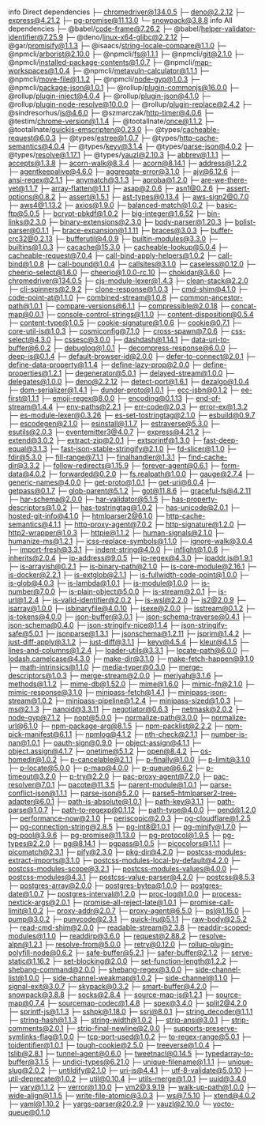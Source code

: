 # 
info Direct dependencies
├─ chromedriver@134.0.5
├─ deno@2.2.12
├─ express@4.21.2
├─ pg-promise@11.13.0
└─ snowpack@3.8.8
info All dependencies
├─ @babel/code-frame@7.26.2
├─ @babel/helper-validator-identifier@7.25.9
├─ @deno/linux-x64-glibc@2.2.12
├─ @gar/promisify@1.1.3
├─ @isaacs/string-locale-compare@1.1.0
├─ @npmcli/arborist@2.10.0
├─ @npmcli/fs@1.1.1
├─ @npmcli/git@2.1.0
├─ @npmcli/installed-package-contents@1.0.7
├─ @npmcli/map-workspaces@1.0.4
├─ @npmcli/metavuln-calculator@1.1.1
├─ @npmcli/move-file@1.1.2
├─ @npmcli/node-gyp@1.0.3
├─ @npmcli/package-json@1.0.1
├─ @rollup/plugin-commonjs@16.0.0
├─ @rollup/plugin-inject@4.0.4
├─ @rollup/plugin-json@4.1.0
├─ @rollup/plugin-node-resolve@10.0.0
├─ @rollup/plugin-replace@2.4.2
├─ @sindresorhus/is@4.6.0
├─ @szmarczak/http-timer@4.0.6
├─ @testim/chrome-version@1.1.4
├─ @tootallnate/once@1.1.2
├─ @tootallnate/quickjs-emscripten@0.23.0
├─ @types/cacheable-request@6.0.3
├─ @types/estree@1.0.7
├─ @types/http-cache-semantics@4.0.4
├─ @types/keyv@3.1.4
├─ @types/parse-json@4.0.2
├─ @types/resolve@1.17.1
├─ @types/yauzl@2.10.3
├─ abbrev@1.1.1
├─ accepts@1.3.8
├─ acorn-walk@8.3.4
├─ acorn@8.14.1
├─ address@1.2.2
├─ agentkeepalive@4.6.0
├─ aggregate-error@3.1.0
├─ ajv@6.12.6
├─ ansi-regex@2.1.1
├─ anymatch@3.1.3
├─ aproba@1.2.0
├─ are-we-there-yet@1.1.7
├─ array-flatten@1.1.1
├─ asap@2.0.6
├─ asn1@0.2.6
├─ assert-options@0.8.2
├─ assert@1.5.1
├─ ast-types@0.13.4
├─ aws-sign2@0.7.0
├─ aws4@1.13.2
├─ axios@1.9.0
├─ balanced-match@1.0.2
├─ basic-ftp@5.0.5
├─ bcrypt-pbkdf@1.0.2
├─ big-integer@1.6.52
├─ bin-links@2.3.0
├─ binary-extensions@2.3.0
├─ body-parser@1.20.3
├─ bplist-parser@0.1.1
├─ brace-expansion@1.1.11
├─ braces@3.0.3
├─ buffer-crc32@0.2.13
├─ bufferutil@4.0.9
├─ builtin-modules@3.3.0
├─ builtins@1.0.3
├─ cacache@15.3.0
├─ cacheable-lookup@5.0.4
├─ cacheable-request@7.0.4
├─ call-bind-apply-helpers@1.0.2
├─ call-bind@1.0.8
├─ call-bound@1.0.4
├─ callsites@3.1.0
├─ caseless@0.12.0
├─ cheerio-select@1.6.0
├─ cheerio@1.0.0-rc.10
├─ chokidar@3.6.0
├─ chromedriver@134.0.5
├─ cjs-module-lexer@1.4.3
├─ clean-stack@2.2.0
├─ cli-spinners@2.9.2
├─ clone-response@1.0.3
├─ cmd-shim@4.1.0
├─ code-point-at@1.1.0
├─ combined-stream@1.0.8
├─ common-ancestor-path@1.0.1
├─ compare-versions@6.1.1
├─ compressible@2.0.18
├─ concat-map@0.0.1
├─ console-control-strings@1.1.0
├─ content-disposition@0.5.4
├─ content-type@1.0.5
├─ cookie-signature@1.0.6
├─ cookie@0.7.1
├─ core-util-is@1.0.3
├─ cosmiconfig@7.1.0
├─ cross-spawn@7.0.6
├─ css-select@4.3.0
├─ cssesc@3.0.0
├─ dashdash@1.14.1
├─ data-uri-to-buffer@6.0.2
├─ debuglog@1.0.1
├─ decompress-response@6.0.0
├─ deep-is@0.1.4
├─ default-browser-id@2.0.0
├─ defer-to-connect@2.0.1
├─ define-data-property@1.1.4
├─ define-lazy-prop@2.0.0
├─ define-properties@1.2.1
├─ degenerator@5.0.1
├─ delayed-stream@1.0.0
├─ delegates@1.0.0
├─ deno@2.2.12
├─ detect-port@1.6.1
├─ dezalgo@1.0.4
├─ dom-serializer@1.4.1
├─ dunder-proto@1.0.1
├─ ecc-jsbn@0.1.2
├─ ee-first@1.1.1
├─ emoji-regex@8.0.0
├─ encoding@0.1.13
├─ end-of-stream@1.4.4
├─ env-paths@2.2.1
├─ err-code@2.0.3
├─ error-ex@1.3.2
├─ es-module-lexer@0.3.26
├─ es-set-tostringtag@2.1.0
├─ esbuild@0.9.7
├─ escodegen@2.1.0
├─ esinstall@1.1.7
├─ estraverse@5.3.0
├─ esutils@2.0.3
├─ eventemitter3@4.0.7
├─ express@4.21.2
├─ extend@3.0.2
├─ extract-zip@2.0.1
├─ extsprintf@1.3.0
├─ fast-deep-equal@3.1.3
├─ fast-json-stable-stringify@2.1.0
├─ fd-slicer@1.1.0
├─ fdir@5.3.0
├─ fill-range@7.1.1
├─ finalhandler@1.3.1
├─ find-cache-dir@3.3.2
├─ follow-redirects@1.15.9
├─ forever-agent@0.6.1
├─ form-data@4.0.2
├─ forwarded@0.2.0
├─ fs.realpath@1.0.0
├─ gauge@2.7.4
├─ generic-names@4.0.0
├─ get-proto@1.0.1
├─ get-uri@6.0.4
├─ getpass@0.1.7
├─ glob-parent@5.1.2
├─ got@11.8.6
├─ graceful-fs@4.2.11
├─ har-schema@2.0.0
├─ har-validator@5.1.5
├─ has-property-descriptors@1.0.2
├─ has-tostringtag@1.0.2
├─ has-unicode@2.0.1
├─ hosted-git-info@4.1.0
├─ htmlparser2@6.1.0
├─ http-cache-semantics@4.1.1
├─ http-proxy-agent@7.0.2
├─ http-signature@1.2.0
├─ http2-wrapper@1.0.3
├─ httpie@1.1.2
├─ human-signals@2.1.0
├─ humanize-ms@1.2.1
├─ icss-replace-symbols@1.1.0
├─ ignore-walk@3.0.4
├─ import-fresh@3.3.1
├─ indent-string@4.0.0
├─ inflight@1.0.6
├─ inherits@2.0.4
├─ ip-address@9.0.5
├─ ip-regex@4.3.0
├─ ipaddr.js@1.9.1
├─ is-arrayish@0.2.1
├─ is-binary-path@2.1.0
├─ is-core-module@2.16.1
├─ is-docker@2.2.1
├─ is-extglob@2.1.1
├─ is-fullwidth-code-point@1.0.0
├─ is-glob@4.0.3
├─ is-lambda@1.0.1
├─ is-module@1.0.0
├─ is-number@7.0.0
├─ is-plain-object@5.0.0
├─ is-stream@2.0.1
├─ is-url@1.2.4
├─ is-valid-identifier@2.0.2
├─ is-wsl@2.2.0
├─ is2@2.0.9
├─ isarray@1.0.0
├─ isbinaryfile@4.0.10
├─ isexe@2.0.0
├─ isstream@0.1.2
├─ js-tokens@4.0.0
├─ json-buffer@3.0.1
├─ json-schema-traverse@0.4.1
├─ json-schema@0.4.0
├─ json-stringify-nice@1.1.4
├─ json-stringify-safe@5.0.1
├─ jsonparse@1.3.1
├─ jsonschema@1.2.11
├─ jsprim@1.4.2
├─ just-diff-apply@3.1.2
├─ just-diff@3.1.1
├─ keyv@4.5.4
├─ kleur@4.1.5
├─ lines-and-columns@1.2.4
├─ loader-utils@3.3.1
├─ locate-path@6.0.0
├─ lodash.camelcase@4.3.0
├─ make-dir@3.1.0
├─ make-fetch-happen@9.1.0
├─ math-intrinsics@1.1.0
├─ media-typer@0.3.0
├─ merge-descriptors@1.0.3
├─ merge-stream@2.0.0
├─ meriyah@3.1.6
├─ methods@1.1.2
├─ mime-db@1.52.0
├─ mime@1.6.0
├─ mimic-fn@2.1.0
├─ mimic-response@3.1.0
├─ minipass-fetch@1.4.1
├─ minipass-json-stream@1.0.2
├─ minipass-pipeline@1.2.4
├─ minipass-sized@1.0.3
├─ ms@2.1.3
├─ nanoid@3.3.11
├─ negotiator@0.6.3
├─ netmask@2.0.2
├─ node-gyp@7.1.2
├─ nopt@5.0.0
├─ normalize-path@3.0.0
├─ normalize-url@6.1.0
├─ npm-package-arg@8.1.5
├─ npm-packlist@2.2.2
├─ npm-pick-manifest@6.1.1
├─ npmlog@4.1.2
├─ nth-check@2.1.1
├─ number-is-nan@1.0.1
├─ oauth-sign@0.9.0
├─ object-assign@4.1.1
├─ object.assign@4.1.7
├─ onetime@5.1.2
├─ open@8.4.2
├─ os-homedir@1.0.2
├─ p-cancelable@2.1.1
├─ p-finally@1.0.0
├─ p-limit@3.1.0
├─ p-locate@5.0.0
├─ p-map@4.0.0
├─ p-queue@6.6.2
├─ p-timeout@3.2.0
├─ p-try@2.2.0
├─ pac-proxy-agent@7.2.0
├─ pac-resolver@7.0.1
├─ pacote@11.3.5
├─ parent-module@1.0.1
├─ parse-conflict-json@1.1.1
├─ parse-json@5.2.0
├─ parse5-htmlparser2-tree-adapter@6.0.1
├─ path-is-absolute@1.0.1
├─ path-key@3.1.1
├─ path-parse@1.0.7
├─ path-to-regexp@0.1.12
├─ path-type@4.0.0
├─ pend@1.2.0
├─ performance-now@2.1.0
├─ periscopic@2.0.3
├─ pg-cloudflare@1.2.5
├─ pg-connection-string@2.8.5
├─ pg-int8@1.0.1
├─ pg-minify@1.7.0
├─ pg-pool@3.9.6
├─ pg-promise@11.13.0
├─ pg-protocol@1.9.5
├─ pg-types@2.2.0
├─ pg@8.14.1
├─ pgpass@1.0.5
├─ picocolors@1.1.1
├─ picomatch@2.3.1
├─ pify@2.3.0
├─ pkg-dir@4.2.0
├─ postcss-modules-extract-imports@3.1.0
├─ postcss-modules-local-by-default@4.2.0
├─ postcss-modules-scope@3.2.1
├─ postcss-modules-values@4.0.0
├─ postcss-modules@4.3.1
├─ postcss-value-parser@4.2.0
├─ postcss@8.5.3
├─ postgres-array@2.0.0
├─ postgres-bytea@1.0.0
├─ postgres-date@1.0.7
├─ postgres-interval@1.2.0
├─ proc-log@1.0.0
├─ process-nextick-args@2.0.1
├─ promise-all-reject-late@1.0.1
├─ promise-call-limit@1.0.2
├─ proxy-addr@2.0.7
├─ proxy-agent@6.5.0
├─ psl@1.15.0
├─ pump@3.0.2
├─ punycode@2.3.1
├─ quick-lru@5.1.1
├─ raw-body@2.5.2
├─ read-cmd-shim@2.0.0
├─ readable-stream@2.3.8
├─ readdir-scoped-modules@1.1.0
├─ readdirp@3.6.0
├─ request@2.88.2
├─ resolve-alpn@1.2.1
├─ resolve-from@5.0.0
├─ retry@0.12.0
├─ rollup-plugin-polyfill-node@0.6.2
├─ safe-buffer@5.2.1
├─ safer-buffer@2.1.2
├─ serve-static@1.16.2
├─ set-blocking@2.0.0
├─ set-function-length@1.2.2
├─ shebang-command@2.0.0
├─ shebang-regex@3.0.0
├─ side-channel-list@1.0.0
├─ side-channel-weakmap@1.0.2
├─ side-channel@1.1.0
├─ signal-exit@3.0.7
├─ skypack@0.3.2
├─ smart-buffer@4.2.0
├─ snowpack@3.8.8
├─ socks@2.8.4
├─ source-map-js@1.2.1
├─ source-map@0.7.4
├─ sourcemap-codec@1.4.8
├─ spex@3.4.0
├─ split2@4.2.0
├─ sprintf-js@1.1.3
├─ sshpk@1.18.0
├─ ssri@8.0.1
├─ string_decoder@1.1.1
├─ string-hash@1.1.3
├─ string-width@1.0.2
├─ strip-ansi@3.0.1
├─ strip-comments@2.0.1
├─ strip-final-newline@2.0.0
├─ supports-preserve-symlinks-flag@1.0.0
├─ tcp-port-used@1.0.2
├─ to-regex-range@5.0.1
├─ toidentifier@1.0.1
├─ tough-cookie@2.5.0
├─ treeverse@1.0.4
├─ tslib@2.8.1
├─ tunnel-agent@0.6.0
├─ tweetnacl@0.14.5
├─ typedarray-to-buffer@3.1.5
├─ undici-types@6.21.0
├─ unique-filename@1.1.1
├─ unique-slug@2.0.2
├─ untildify@2.1.0
├─ uri-js@4.4.1
├─ utf-8-validate@5.0.10
├─ util-deprecate@1.0.2
├─ util@0.10.4
├─ utils-merge@1.0.1
├─ uuid@3.4.0
├─ vary@1.1.2
├─ verror@1.10.0
├─ vm2@3.9.19
├─ walk-up-path@1.0.0
├─ wide-align@1.1.5
├─ write-file-atomic@3.0.3
├─ ws@7.5.10
├─ xtend@4.0.2
├─ yaml@1.10.2
├─ yargs-parser@20.2.9
├─ yauzl@2.10.0
└─ yocto-queue@0.1.0
